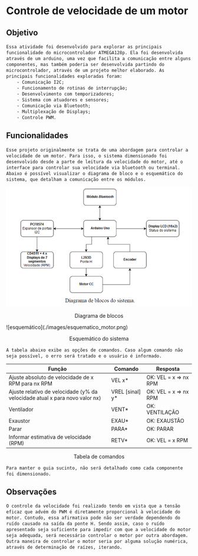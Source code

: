 # Controle de velocidade de um motor

## Objetivo

	Essa atividade foi desenvolvido para explorar as principais funcionalidade do microcontrolador ATMEGA128p. Ela foi desenvolvida através de um arduino, uma vez que facilita a comunicação entre alguns componentes, mas também poderia ser desenvolvida partindo do microcontrolador, através de um projeto melhor elaborado. As principais funcionalidades exploradas foram:
		- Comunicação I2C;
		- Funcionamento de rotinas de interrupção;
		- Desenvolvimento com temporizadores;
		- Sistema com atuadores e sensores;
		- Comunicação via Bluetooth;
		- Multiplexação de Displays;
		- Controle PWM.

## Funcionalidades
	Esse projeto originalmente se trata de uma abordagem para controlar a velocidade de um motor. Para isso, o sistema dimensionado foi desenvolvido desde a parte de leitura da velocidade do motor, até o interface para controlar sua velocidade via bluetooth ou terminal. Abaixo é possível visualizar o diagrama de bloco e o esquemático do sistema, que detalham a comunicação entre os módulos. 

![componentes](./images/diagrama_blocos.png)
<p align="center">Diagrama de blocos</p>
![esquemático](./images/esquematico_motor.png)
<p align="center">Esquemático do sistema</p>

	A tabela abaixo exibe as opções de comandos. Caso algum comando não seja possível, o erro será tratado e o usuário é informado.

| Função | Comando| Resposta |
| ---  | ---  | --- |
| Ajuste absoluto de velocidade de x RPM para nx RPM | VEL x* |OK: VEL = x => nx RPM |
| Ajuste relativo de velocidade (y% da velocidade atual x para novo valor nx) | VREL [sinal] y*|OK: VEL = x => nx RPM |
| Ventilador | VENT* | OK: VENTILAÇÃO |
| Exaustor | EXAU*| OK: EXAUSTÃO |
| Parar | PARA* | OK: PARAR |
| Informar estimativa de velocidade (RPM) | RETV*|OK: VEL = x RPM |
<p align="center">Tabela de comandos</p>

	Para manter o guia sucinto, não será detalhado como cada componente foi dimensionado. 

## Observações

	O controle da velocidade foi realizado tendo em vista que a tensão eficaz que advém do PWM é diretamente proporcional à velocidade do motor. Contudo, essa afirmativa pode não ser verdade dependendo do ruído causado na saída da ponte H. Sendo assim, caso o ruído apresentado seja suficiente para impedir com que a velocidade do motor seja adequada, será necessário controlar o motor por outra abordagem. Outra maneira de controlar o motor seria por alguma solução numérica, através de determinação de raízes, iterando.